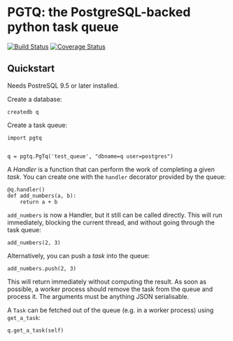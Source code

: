 # PGTQ: the PostgreSQL-backed python task queue

[![Build Status](https://travis-ci.org/DanielCollins/pgtq.svg?branch=master)](https://travis-ci.org/DanielCollins/pgtq) [![Coverage Status](https://coveralls.io/repos/github/DanielCollins/pgtq/badge.svg?branch=master)](https://coveralls.io/github/DanielCollins/pgtq?branch=master)

## Quickstart

Needs PostreSQL 9.5 or later installed.

Create a database:

    createdb q

Create a task queue:

    import pgtq
    
     
    q = pgtq.PgTq('test_queue', "dbname=q user=postgres") 

A *Handler* is a function that can perform the work of completing
a given *task*. You can create one with the `handler` decorator provided
by the queue:

    @q.handler()
    def add_numbers(a, b):
        return a + b

`add_numbers` is now a Handler, but it still can be called
directly. This will run immediately, blocking the current thread, and
without going through the task queue:

    add_numbers(2, 3)

Alternatively, you can push a *task* into the queue:

    add_numbers.push(2, 3)

This will return immediately without computing the result. As soon as possible,
a worker process should remove the task from the queue and process it. The
arguments must be anything JSON serialisable.

A `Task` can be fetched out of the queue (e.g. in a worker process) using
`get_a_task`:

    q.get_a_task(self)
